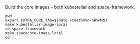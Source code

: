 <!--build-core-image-start-->
Build the core images - both kubestellar and space-framework.

```shell
pwd
export EXTRA_CORE_TAG=$(date +test%m%d-%H%M%S)
make kubestellar-image-local
cd space-framework
make spacecore-image-local
cd ..
```
<!--build-core-image-end-->
